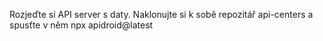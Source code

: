 Rozjeďte si API server s daty. Naklonujte si k sobě repozitář api-centers a spusťte v něm npx apidroid@latest
